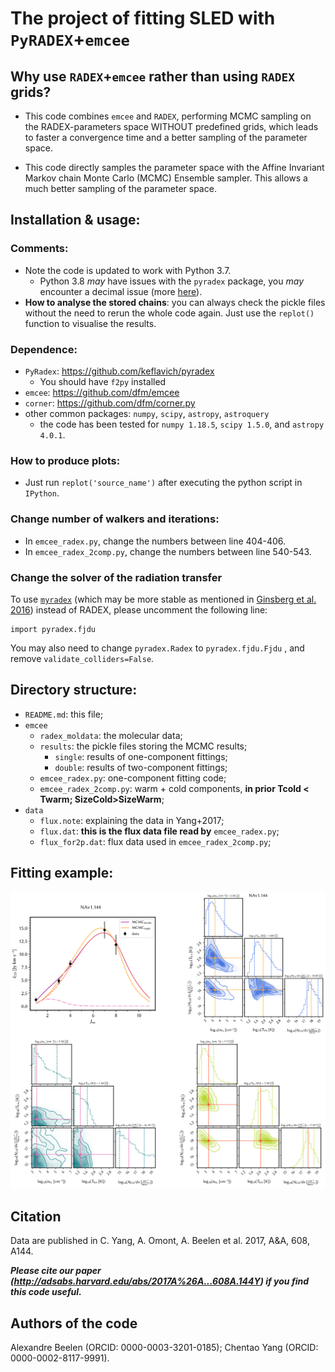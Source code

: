 # The project of fitting SLED with `PyRADEX`+`emcee`


## Why use `RADEX`+`emcee` rather than using `RADEX` grids?

- This code combines `emcee` and `RADEX`, performing MCMC sampling on the RADEX-parameters space WITHOUT predefined grids, which leads to faster a convergence time and a better sampling of the parameter space.

- This code directly samples the parameter space with the Affine Invariant Markov chain Monte Carlo (MCMC) Ensemble sampler. This allows a much better sampling of the parameter space. 	

## Installation & usage: 

### Comments:
- Note the code is updated to work with Python 3.7.
	- Python 3.8 *may* have issues with the `pyradex` package, you *may* encounter a decimal issue (more [here](https://github.com/keflavich/pyradex/issues/31)).  
- **How to analyse the stored chains**: you can always check the pickle files without the need to rerun the whole code again. Just use the `replot()` function to visualise the results.	

### Dependence:

- `PyRadex`: https://github.com/keflavich/pyradex
	- You should have `f2py` installed
- `emcee`: https://github.com/dfm/emcee
- `corner`: https://github.com/dfm/corner.py
- other common packages: `numpy`, `scipy`, `astropy`, `astroquery` 
	- the code has been tested for `numpy 1.18.5`, `scipy 1.5.0`, and `astropy 4.0.1`.

### How to produce plots:
- Just run `replot('source_name')` after executing the python script in `IPython`.

### Change number of walkers and iterations:
- In `emcee_radex.py`, change the numbers between line 404-406.
- In `emcee_radex_2comp.py`, change the numbers between line 540-543.

### Change the solver of the radiation transfer

To use [`myradex`](https://github.com/fjdu/myRadex) (which may be more stable as mentioned in [Ginsberg et al. 2016](https://ui.adsabs.harvard.edu/abs/2016A%26A...586A..50G/abstract)) instead of RADEX, please uncomment the following line:

```
import pyradex.fjdu
```

You may also need to change `pyradex.Radex` to `pyradex.fjdu.Fjdu` , and remove `validate_colliders=False`.



## Directory structure:

- `README.md`: this file;
- `emcee`
	- `radex_moldata`: the molecular data;
	- `results`: the pickle files storing the MCMC results;
		- `single`: results of one-component fittings;
		- `double`: results of two-component fittings;
	- `emcee_radex.py`: one-component fitting code;
	- `emcee_radex_2comp.py`: warm + cold components, **in prior Tcold < Twarm; SizeCold>SizeWarm**;
- `data`
	- `flux.note`: explaining the data in Yang+2017;
	- `flux.dat`: **this is the flux data file read by** `emcee_radex.py`;
	- `flux_for2p.dat`: flux data used in `emcee_radex_2comp.py`;

## Fitting example:
![](./fig/NA144.png)


## Citation
Data are published in C. Yang, A. Omont, A. Beelen et al. 2017, A&A, 608, A144.

***Please cite our paper (http://adsabs.harvard.edu/abs/2017A%26A...608A.144Y) if you find this code useful.***

## Authors of the code

Alexandre Beelen (ORCID: 0000-0003-3201-0185); Chentao Yang (ORCID: 0000-0002-8117-9991).
